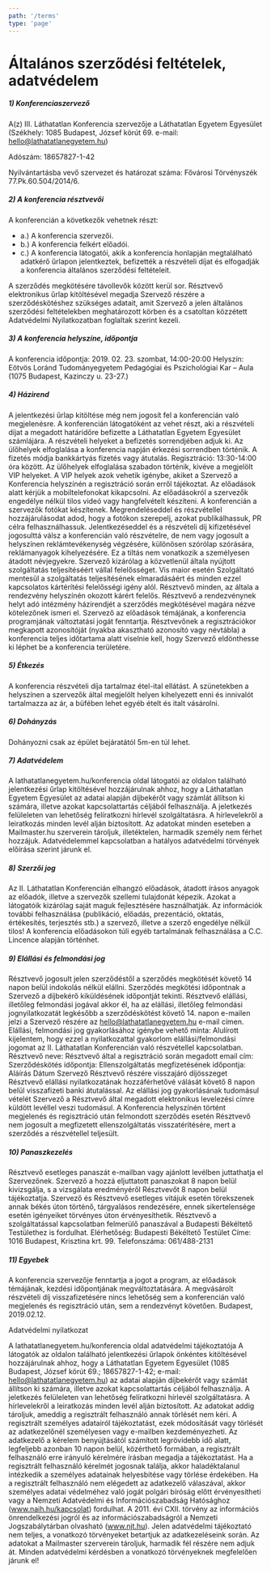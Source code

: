 ```yaml
---
path: '/terms'
type: 'page'
---
```


# Általános szerződési feltételek, adatvédelem

##### 1) Konferenciaszervező

A(z) III. Láthatatlan Konferencia szervezője a Láthatatlan Egyetem Egyesület (Székhely: 1085 Budapest, József körút 69. e-mail: hello@lathatatlanegyetem.hu)

Adószám: 18657827-1-42

Nyilvántartásba vevő szervezet és határozat száma: Fővárosi Törvényszék 77.Pk.60.504/2014/6.

##### 2) A konferencia résztvevői

A konferencián a következők vehetnek részt:

-   a.) A konferencia szervezői.
-   b.) A konferencia felkért előadói.
-   c.) A konferencia látogatói, akik a konferencia honlapján megtalálható adatkérő űrlapon jelentkeztek, befizették a részvételi díjat és elfogadják a konferencia általános szerződési feltételeit.

A szerződés megkötésére távollevők között kerül sor. Résztvevő elektronikus űrlap kitöltésével megadja Szervező részére a szerződéskötéshez szükséges adatait, amit Szervező a jelen általános szerződési feltételekben meghatározott körben és a csatoltan közzétett Adatvédelmi Nyilatkozatban foglaltak szerint kezeli.

##### 3) A konferencia helyszíne, időpontja

A konferencia időpontja: 2019. 02. 23. szombat, 14:00-20:00
Helyszín: Eötvös Loránd Tudományegyetem Pedagógiai és Pszichológiai Kar – Aula (1075 Budapest, Kazinczy u. 23-27.)

##### 4) Házirend

A jelentkezési űrlap kitöltése még nem jogosít fel a konferencián való megjelenésre. A konferencián látogatóként az vehet részt, aki a részvételi díjat a megadott határidőre befizette a Láthatatlan Egyetem Egyesület számlájára. A részvételi helyeket a befizetés sorrendjében adjuk ki. Az ülőhelyek elfoglalása a konferencia napján érkezési sorrendben történik. A fizetés módja bankkártyás fizetés vagy átutalás.
Regisztráció: 13:30-14:00 óra között.
Az ülőhelyek elfoglalása szabadon történik, kivéve a megjelölt VIP helyeket. A VIP helyek azok vehetik igénybe, akiket a Szervező a Konferencia helyszínén a regisztráció során erről tájékoztat.
Az előadások alatt kérjük a mobiltelefonokat kikapcsolni.
Az előadásokról a szervezők engedélye nélkül tilos videó vagy hangfelvételt készíteni.
A konferencián a szervezők fotókat készítenek. Megrendeléseddel és részvétellel hozzájárulásodat adod, hogy a fotókon szerepelj, azokat publikálhassuk, PR célra felhasználhassuk.
Jelentkezéseddel és a részvételi díj kifizetésével jogosulttá válsz a konferencián való részvételre, de nem vagy jogosult a helyszínen reklámtevékenység végzésére, különösen szórólap szórására, reklámanyagok kihelyezésére. Ez a tiltás nem vonatkozik a személyesen átadott névjegyekre.
Szervező kizárólag a közvetlenül általa nyújtott szolgáltatás teljesítéséért vállal felelősséget.
Vis maior esetén Szolgáltató mentesül a szolgáltatás teljesítésének elmaradásáért és minden ezzel kapcsolatos kártérítési felelősségi igény alól.
Résztvevő minden, az általa a rendezvény helyszínén okozott kárért felelős. Résztvevő a rendezvénynek helyt adó intézmény házirendjét a szerződés megkötésével magára nézve kötelezőnek ismeri el.
Szervező az előadások témájának, a konferencia programjának változtatási jogát fenntartja.
Résztvevőnek a regisztrációkor megkapott azonosítóját (nyakba akasztható azonosító vagy névtábla) a konferencia teljes időtartama alatt viselnie kell, hogy Szervező eldönthesse ki léphet be a konferencia területére.

##### 5) Étkezés

A konferencia részvételi díja tartalmaz étel-ital ellátást. A szünetekben a helyszínen a szervezők által megjelölt helyen kihelyezett enni és innivalót tartalmazza az ár, a büfében lehet egyéb ételt és italt vásárolni.

##### 6) Dohányzás

Dohányozni csak az épület bejáratától 5m-en túl lehet.

##### 7) Adatvédelem

A lathatatlanegyetem.hu/konferencia oldal látogatói az oldalon található jelentkezési űrlap kitöltésével hozzájárulnak ahhoz, hogy a Láthatatlan Egyetem Egyesület az adatai alapján díjbekérőt vagy számlát állítson ki számára, illetve azokat kapcsolattartás céljából felhasználja.
A jeletkezés felüleleten van lehetőség felíratkozni hírlevél szolgáltatásra. A hírlevelekről a leiratkozás minden levél alján biztosított.
Az adatokat minden eseteben a Mailmaster.hu szerverein tároljuk, illetéktelen, harmadik személy nem férhet hozzájuk. Adatvédelemmel kapcsolatban a hatályos adatvédelmi törvények előírása szerint járunk el.

##### 8) Szerzői jog

Az II. Láthatatlan Konferencián elhangzó előadások, átadott írásos anyagok az előadók, illetve a szervezők szellemi tulajdonát képezik. Azokat a látogatóik kizárólag saját maguk fejlesztésére használhatják. Az információk további felhasználása (publikáció, előadás, prezentáció, oktatás, értékesítés, terjesztés stb.) a szervező, illetve a szerző engedélye nélkül tilos! A konferencia előadásokon túli egyéb tartalmának felhasználása a C.C. Lincence alapján történhet.

##### 9) Elállási és felmondási jog

Résztvevő jogosult jelen szerződéstől a szerződés megkötését követő 14 napon belül indokolás nélkül elállni. Szerződés megkötési időpontnak a Szervező a díjbekérő kiküldésének időpontját tekinti.
Résztvevő elállási, illetőleg felmondási jogával akkor él, ha az elállási, illetőleg felmondási jognyilatkozatát legkésőbb a szerződéskötést követő 14. napon e-mailen jelzi a Szervező részére az hello@lathatatlanegyetem.hu e-mail címen.
Elállási, felmondási jog gyakorlásához igénybe vehető minta:
Alulírott kijelentem, hogy ezzel a nyilatkozattal gyakorlom elállási/felmondási jogomat az II. Láthatatlan Konferencián való részvétellel kapcsolatban.
Résztvevő neve:
Résztvevő által a regisztráció során megadott email cím:
Szerződéskötés időpontja:
Ellenszolgáltatás megfizetésének időpontja:
Aláírás Dátum
Szervező Résztvevő részére visszajáró díjösszeget Résztvevő elállási nyilatkozatának hozzáférhetővé válását követő 8 napon
belül visszafizeti banki átutalással. Az elállási jog gyakorlásának tudomásul vételét Szervező a Résztvevő által megadott elektronikus levelezési címre küldött levéllel veszi tudomásul.
A Konferencia helyszínén történt megjelenés és regisztráció után felmondott szerződés esetén Résztvevő nem jogosult a megfizetett
ellenszolgáltatás visszatérítésére, mert a szerződés a részvétellel teljesült.

##### 10) Panaszkezelés

Résztvevő esetleges panaszát e-mailban vagy ajánlott levélben juttathatja el Szervezőnek. Szervező a hozzá eljuttatott panaszokat 8 napon belül kivizsgálja, s a vizsgálata eredményéről Résztvevőt 8 napon belül tájékoztatja.
Szervező és Résztvevő esetleges vitájuk esetén törekszenek annak békés úton történő, tárgyalásos rendezésére, ennek sikertelensége esetén igényeiket törvényes úton érvényesíthetik.
Résztvevő a szolgáltatással kapcsolatban felmerülő panaszával a Budapesti Békéltető Testülethez is fordulhat.
Elérhetőség:
Budapesti Békéltető Testület
Címe: 1016 Budapest, Krisztina krt. 99.
Telefonszáma: 061/488-2131

##### 11) Egyebek

A konferencia szervezője fenntartja a jogot a program, az előadások témájának, kezdési időpontjának megváltoztatására.
A megvásárolt részvételi díj visszafizetésére nincs lehetőség sem a konferencián való megjelenés és regisztráció után, sem a rendezvényt követően.
Budapest, 2019.02.12.

Adatvédelmi nyilatkozat

A lathatatlanegyetem.hu/konferencia oldal adatvédelmi tájékoztatója
A látogatók az oldalon található jelentkezési űrlapok önkéntes kitöltésével hozzájárulnak ahhoz, hogy a Láthatatlan Egyetem Egyesület (1085 Budapest, József körút 69.; 18657827-1-42; e-mail: hello@lathatatlanegyetem.hu) az adatai alapján díjbekérőt vagy számlát állítson ki számára, illetve azokat kapcsolattartás céljából felhasználja.
A jeletkezés felüleleten van lehetőség felíratkozni hírlevél szolgáltatásra. A hírlevelekről a leiratkozás minden levél alján biztosított.
Az adatokat addig tároljuk, ameddig a regisztrált felhasználó annak törlését nem kéri.
A regisztrált személyes adatairól tájékoztatást, ezek módosítását vagy törlését az adatkezelőnél személyesen vagy e-mailben kezdeményezheti.
Az adatkezelő a kérelem benyújtásától számított legrövidebb idő alatt, legfeljebb azonban 10 napon belül, közérthető formában, a regisztrált felhasználó erre irányuló kérelmére írásban megadja a tájékoztatást. Ha a regisztrált felhasználó kérelmét jogosnak találja, akkor haladéktalanul intézkedik a személyes adatainak helyesbítése vagy törlése érdekében.
Ha a regisztrált felhasználó nem elégedett az adatkezelő válaszával, akkor személyes adatai védelméhez való jogát polgári bíróság előtt érvényesítheti vagy a Nemzeti Adatvédelmi és Információszabadság Hatósághoz (www.naih.hu/kapcsolat) fordulhat.
A 2011. évi CXII. törvény az információs önrendelkezési jogról és az információszabadságról a Nemzeti Jogszabálytárban olvasható (www.njt.hu).
Jelen adatvédelmi tájékoztató nem teljes, a vonatkozó törvényeket betartjuk az adatkezeléseink során.
Az adatokat a Mailmaster szerverein tároljuk, harmadik fél részére nem adjuk át.
Minden adatvédelmi kérdésben a vonatkozó törvényeknek megfelelően járunk el!
